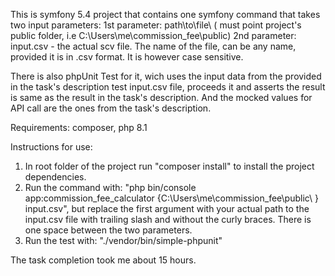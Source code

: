 This is symfony 5.4 project that contains one symfony command that takes two input parameters:
1st parameter: path\to\file\ ( must point project's public folder, i.e C:\Users\me\commission_fee\public\)
2nd parameter: input.csv - the actual scv file. The name of the file, can be any name, provided it is in .csv format. It is however case sensitive.

There is also phpUnit Test for it, wich uses the input data from the provided in the task's description test input.csv file, proceeds it and asserts the result is same as the result in the task's description. And the mocked values for API call are the ones from the task's description.

Requirements:
composer, php 8.1

Instructions for use:

1. In root folder of the project run "composer install" to install the project dependencies.
2. Run the command with: "php bin/console app:commission_fee_calculator {C:\Users\me\commission_fee\public\ } input.csv", but replace the first argument with your actual path to the input.csv file with trailing slash and without the curly braces. There is one space between the two parameters.
3. Run the test with: "./vendor/bin/simple-phpunit"

The task completion took me about 15 hours.

